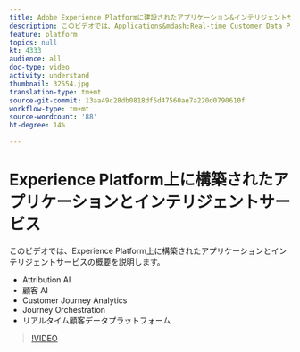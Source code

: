 ```yaml
---
title: Adobe Experience Platformに建設されたアプリケーション&インテリジェントサービス
description: このビデオでは、Applications&mdash;Real-time Customer Data Platform、Journey Orchestration、Customer Journey Analytics、Attribution AIおよびお客様のAIを補完する、Adobe Experience Platform上に構築されたApplication ServicesとIntelligent Servicesの概要を説明します。
feature: platform
topics: null
kt: 4333
audience: all
doc-type: video
activity: understand
thumbnail: 32554.jpg
translation-type: tm+mt
source-git-commit: 13aa49c28db0818df5d47560ae7a220d0790610f
workflow-type: tm+mt
source-wordcount: '88'
ht-degree: 14%

---
```



# Experience Platform上に構築されたアプリケーションとインテリジェントサービス

このビデオでは、Experience Platform上に構築されたアプリケーションとインテリジェントサービスの概要を説明します。

* Attribution AI
* 顧客 AI
* Customer Journey Analytics
* Journey Orchestration
* リアルタイム顧客データプラットフォーム

>[!VIDEO](https://video.tv.adobe.com/v/32554?quality=12&learn=on)